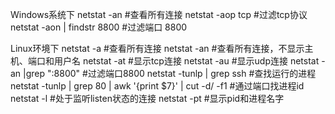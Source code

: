 Windows系统下
netstat -an                               #查看所有连接
netstat -aop tcp                       #过滤tcp协议
netstat -aon | findstr 8800      #过滤端口  8800

Linux环境下
netstat -a                                 #查看所有连接
netstat -an                              #查看所有连接，不显示主机、端口和用户名
netstat -at                                #显示tcp连接
netstat -au                              #显示udp连接
netstat -an |grep ":8800"           #过滤端口8800
netstat -tunlp | grep ssh           #查找运行的进程
netstat -tunlp | grep 80 | awk '{print $7}' | cut -d/ -f1    #通过端口找进程id
netstat -l                                                             #处于监听listen状态的连接
netstat -pt                                            #显示pid和进程名字